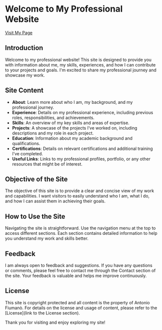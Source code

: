 # Welcome to My Professional Website

[Visit My Page](https://tonyfiuma.github.io/)

## Introduction

Welcome to my professional website! This site is designed to provide you with information about me, my skills, experiences, and how I can contribute to your projects and goals. I'm excited to share my professional journey and showcase my work.

## Site Content

- **About**: Learn more about who I am, my background, and my professional journey.
- **Experience**: Details on my professional experience, including previous roles, responsibilities, and achievements.
- **Skills**: An overview of my key skills and areas of expertise.
- **Projects**: A showcase of the projects I’ve worked on, including descriptions and my role in each project.
- **Education**: Information about my academic background and qualifications.
- **Certifications**: Details on relevant certifications and additional training I’ve completed.
- **Useful Links**: Links to my professional profiles, portfolio, or any other resources that might be of interest.

## Objective of the Site

The objective of this site is to provide a clear and concise view of my work and capabilities. I want visitors to easily understand who I am, what I do, and how I can assist them in achieving their goals.

## How to Use the Site

Navigating the site is straightforward. Use the navigation menu at the top to access different sections. Each section contains detailed information to help you understand my work and skills better.

## Feedback

I am always open to feedback and suggestions. If you have any questions or comments, please feel free to contact me through the Contact section of the site. Your feedback is valuable and helps me improve continuously.

## License

This site is copyright protected and all content is the property of Antonio Fiumanò. For details on the license and usage of content, please refer to the [License](link to the License section).

Thank you for visiting and enjoy exploring my site!
